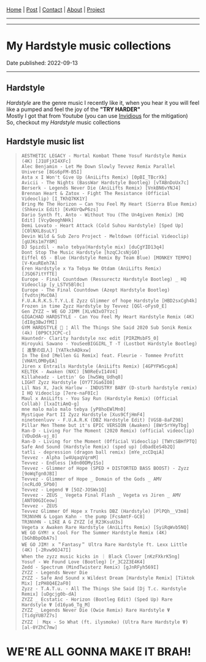 <nav>
<a href="../index.html">Home</a>
|
<a href="../post.html">Post</a>
|
<a href="../contact.html">Contact</a>
|
<a href="../about.html">About</a>
|
<a href="../project.html">Project</a>
</nav>
</header>
<hr><hr>
<main>
<!-- Your Content Start After This Line -->


# My Hardstyle music collections

Date published: 2022-09-13 

---

## Hardstyle

*Hardstyle* are the genre music I recently like it, when you hear it you will feel like a pumped and feel the joy of the **"TRY HARDER"**  
Mostly I got that from Youtube (you can use [Invidious](invidious.sethforprivacy.com/) for the mitigation)  
So, checkout my *Hardstyle* music collections  

## Hardstyle music list  

> ```AESTHETIC LEGACY - Mortal Kombat Theme Yosuf Hardstyle Remix (4K) [J1UFjXI4XFc]```  
> ```Alec Benjamin - Let Me Down Slowly Tevvez Remix Parallel Universe [8Gs6pFM-B5I]```  
> ```Asta x I Won't Give Up (AniLifts Remix) [0pBI_TBcrXk]```  
> ```Avicii - The Nights (BassWar Hardstyle Bootleg) [vTABnDoUx7c]```  
> ```Berserk - Legends Never Die (AniLifts Remix) [VnkBN6vYNJ4]```  
> ```Brennan Heart & Zatox - Fight The Resistance (Official Videoclip) [I_TKhQ7KK1Y]```  
> ```Bring Me The Horizon – Can You Feel My Heart (Sierra Blue Remix) (Shkevix Edit) [KvKUrQwP6zs]```  
> ```Dario Synth ft. Anto - Without You (The Un4given Remix) [HQ Edit] [VcyQeoghNHk]```  
> ```Demi Lovato - Heart Attack (Сold Suhou Hardstyle) [Sped Up] [C0lNXL8suLY]```  
> ```Devin Wild & Sub Zero Project - Meltdown (Official Videoclip) [gUJKs1m7Y8M]```  
> ```DJ Spizdil - malo tebya(Hardstyle mix) [duCgYID13q4]```  
> ```Dont Stop The Music Hardstyle [hzqCJcsNjG0]```  
> ```Eiffel 65 - Blue (Hardstyle Remix By Team Blue) [MONKEY TEMPO] [V-KxuREeh7A]```  
> ```Eren Hardstyle x Ya Tebya Ne Otdam (AniLifts Remix) [JSQ67itYfTE]```  
> ```Europe - Final Countdown (Ressurectz Hardstyle Bootleg) _ HQ Videoclip [y_LSTV5Bl0c]```  
> ```Europe - The Final Countdown (Azept Hardstyle Bootleg) [fvdtnjMxC0A]```  
> ```F.U.A.R.K.S.T.Y.L.E Zyzz Glimmer of hope Hardstyle [HBD2sxCgh4k]```  
> ```Frozen in time Zyzz Hardstyle by Tevvez [QGl-oFys0_E]```  
> ```Gen ZYZZ ~ WE GO JIMM [XLvN3xO7Yzc]```  
> ```GIGACHAD HARDSTYLE - Can You Feel My Heart Hardstyle Remix (4K) [dI8g3BwJfMI]```  
> ```GYM HARDSTYLE 🔱 ¦ All The Things She Said 2020 Sub Sonik Remix (4k) [0P9CtJCPC-c]```  
> ```Hauntedr- Clarity hardstyle nxc edit [PIRZMsbF5_0]```  
> ```Hiroyuki Sawano - YouSeeBIGGIRL_T -T (Lostbot Hardstyle Bootleg)[ 進撃の巨人] [YATkchADkxw]```  
> ```In The End [Mellen Gi Remix] feat. Fleurie - Tommee Profitt [VHAYLOM0yEA]```  
> ```Jiren x Entrails Hardstyle (AniLifts Remix) [4GPYFW5cgoA]```  
> ```KELTEK - Awaken (NXC) [N0ReEvI14V4]```  
> ```Killaheadz - Lettin' Go [hw5Wq_Udhq8]```  
> ```LIGHT Zyzz Hardstyle [OY7TJGa6IO8]```  
> ```Lil Nas X, Jack Harlow - INDUSTRY BABY (D-sturb hardstyle remix) I HQ Videoclip [7ere-naF0Ic]```  
> ```Maul x AniLifts - You Say Run (Hardstyle Remix) (Official Collab) [lxaItiAmQ-g]```  
> ```mne malo malo malo tebya [yP8hoEWlMn0]```  
> ```Mystique Part II Zyzz Hardstyle [Xus9CfjHmF4]```  
> ```nineteenluvv - F.U.A.R.K (DBZ Hardstyle Edit) [VGSB-8aFZ98]```  
> ```Pillar Men Theme but it's EPIC VERSION (Awaken) [8Wr5rYHyTbg]```  
> ```Ran-D - Living For The Moment (2020 Remix) (official videoclip) [VDuDdA-uj_8]```  
> ```Ran-D - Living for the Moment (Official Videoclip) [TWYcSBHfPTQ]```  
> ```Safe And Sound (Hardstyle Remix) (sped up) [dbadEeS4b2Q]```  
> ```tatli - depression (dragon ball remix) [mYe_zcCDqiA]```  
> ```Tevvez - Alpha [w4UqaqVqrmM]```  
> ```Tevvez - Endless [k0n00DMy1So]```  
> ```Tevvez - Glimmer of Hope (SPED + DISTORTED BASS BOOST) - Zyzz [9oWqTgn0JBI]```  
> ```Tevvez - Glimmer of Hope _ Domain of the Gods _ AMV [ncRLdO_SPb0]```  
> ```Tevvez - Legend Ψ [5OZ-JOSWx1Q]```  
> ```Tevvez - ZEUS _ Vegeta Final Flash _ Vegeta vs Jiren _ AMV [ANTO0GICeow]```  
> ```Tevvez - ZEUS```  
> ```Tevvez Glimmer Of Hope x Trunks DBZ (Hardstyle) [PlPQh__V3m8]```  
> ```TR3NVHN & Logan Kahn - the pump [FcsAmtF-GC8]```  
> ```TR3NVHN - LIKE A G ZYZZ [d_R23KsuU3s]```  
> ```Vegeta x Awaken Rare Hardstyle (AniLifts Remix) [SyiRqWvb5NQ]```  
> ```WE GO GYM! x Cool For The Summer Hardstyle Remix (4K) [bGhBbpObA7s]```  
> ```WE GO JIM! x ＂Fantasy＂ Ultra Rare Hardstyle ft. Lexx Little (4K) [-2Rvw9OJ47I]```  
> ```When the zyzz music kicks in ｜ Black Clover [nKzFXkrK5ng]```  
> ```Yosuf - We Found Love (Bootleg) [r_3C2Z3E4K4]```  
> ```Zedd - Spectrum (MindTwisterz Remix) [gJnRFyh569I]```  
> ```ZYZZ - Legends Never Die```  
> ```ZYZZ - Safe And Sound x Wildest Dream [Hardstyle Remix] [Tiktok Mix] [zPH8Q4E2aF0]```  
> ```Zyzz - T.A.T.u. - All The Things She Said [Dj T.c. Hardstyle Remix] [uDgcjg0b-dA]```  
> ```ZYZZ _ Ecstatic - Horizon (Bootleg Edit) (Sped Up) Rare Hardstyle Ψ [d16ya6_Tg_M]```  
> ```ZYZZ _ Legends Never Die (Owie Remix) Rare Hardstyle Ψ [TidgYUB7Z7s]```  
> ```ZYZZ ｜ Mqx - So What (ft. ilysmoke) (Ultra Rare Hardstyle Ψ) [al-0YZhC7mw]```  


# WE'RE ALL GONNA MAKE IT BRAH!
